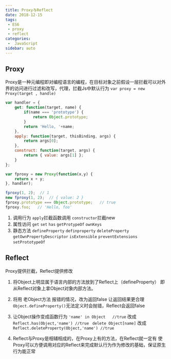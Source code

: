 ```yaml
---
title: Proxy与Reflect
date: 2018-12-15
tags:
 - ES6 
 - proxy 
 - reflect
categories:
 -  JavaScript
sidebar: auto
---
```


## Proxy
Proxy是一种元编程即对编程语言的编程，在目标对象之前假设一层拦截可以对外界的访问进行过滤和改写，代理，拦截Js中默认行为
`var proxy = new Proxy(target , handle)`

```js
var handler = {
    get: function(target, name) {
        if(name === 'prototype') {
            return Object.prototype;
        }
        return 'Hello, '+name;
    },
    apply: function(target, thisBinding, args) {
        return args[0];
    },
    construct: function(target, args) {
        return { value: args[1] };
    }
};

var fproxy = new Proxy(function(x,y) {
    return x + y;
}, handler);

fproxy(1, 2);  // 1
new fproxy(1, 2);  // { value: 2 }
fproxy.prototype === Object.prototype;   // true
fproxy.foo;   // 'Hello, foo'
```

1. 调用行为 `apply`拦截函数调用 `constructor`拦截new
2. 属性访问 `get` `set` `has` `getProtypeOf` `ownKeys` 
3. 静态方法 `defineProperty`  `definproperty`  `deleteProperty`  `getOwnPropertyDescriptor`  `isExtensible`  `preventExtensions`  `setPrototypeOf` 


## Reflect 
Proxy提供拦截，Reflect提供修改

1. 将Object上明显属于语言内部的方法放到了Reflect上（defineProperty） 即从Reflect对象上拿Object对象内部方法。

2. 将用 老Object方法 报错的情况，改为返回false 让返回结果更合理
`Object.defineProperty()`无法定义时会抛错，Reflect会返回false

3. 让Object操作变成函数行为
`'name' in Object   //true` 改成 `Reflect.has(Object,'name') //true` 
` delete Object[name]` 改成 `Reflect.deleteProperty(Object,'name') //true` 

4. Reflect与Proxy是相辅相成的，在Proxy上有的方法，在Reflect就一定有
使Proxy可以方便调用对应的Reflect来完成默认行为作为修改的基础，保证原生行为能正常

